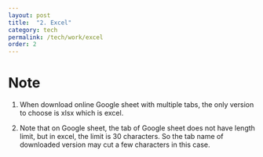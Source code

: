 ```yaml
---
layout: post
title:  "2. Excel"
category: tech
permalink: /tech/work/excel
order: 2
---
```

# Note
1. When download online Google sheet with multiple tabs, the only version to choose is xlsx which is excel. 

2. Note that on Google sheet, the tab of Google sheet does not have length limit, but in excel, the limit is 30 characters. So the tab name of downloaded version may cut a few characters in this case.